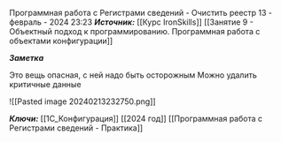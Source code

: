 
Программная работа с Регистрами сведений - Очистить реестр
 13 - февраль - 2024  23:23 
***Источник:***  [[Курс IronSkills]] [[Занятие 9 - Объектный подход к программированию. Программная работа с объектами конфигурации]]

***Заметка*** 

Это вещь опасная, с ней надо быть осторожным
Можно удалить критичные данные

![[Pasted image 20240213232750.png]]


***Ключи:*** [[1С_Конфигурация]] [[2024 год]]  [[Программная работа с Регистрами сведений - Практика]]